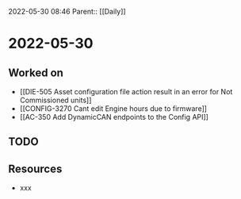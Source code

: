 2022-05-30 08:46
Parent:: [[Daily]]

# 2022-05-30

## Worked on

- [[DIE-505 Asset configuration file action result in an error for Not Commissioned units]]
- [[CONFIG-3270 Cant edit Engine hours due to firmware]]
- [[AC-350 Add DynamicCAN endpoints to the Config API]]

## TODO

## Resources

- xxx
